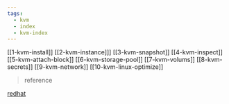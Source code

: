 ```yaml
---
tags:
  - kvm
  - index
  - kvm-index
---
```

[[1-kvm-install]]
[[2-kvm-instance]]]
[[3-kvm-snapshot]]
[[4-kvm-inspect]]
[[5-kvm-attach-block]]
[[6-kvm-storage-pool]]
[[7-kvm-volums]]
[[8-kvm-secrets]]
[[9-kvm-network]]
[[10-kvm-linux-optimize]]








> reference


[redhat](https://docs.redhat.com/en/documentation/red_hat_enterprise_linux/7/html/virtualization_deployment_and_administration_guide/sect-managing_guest_virtual_machines_with_virsh-numa_node_management#sect-Managing_guest_virtual_machines_with_virsh-Attaching_interface_devices)